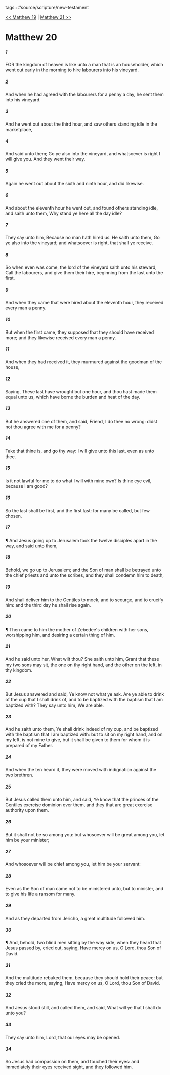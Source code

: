tags:: #source/scripture/new-testament

[<< Matthew 19](/new-testament/01_Matthew/Matthew_19.md) | [Matthew 21 >>](/new-testament/01_Matthew/Matthew_21.md)

# Matthew 20

##### 1

FOR the kingdom of heaven is like unto a man that is an householder, which went out early in the morning to hire labourers into his vineyard.

##### 2

And when he had agreed with the labourers for a penny a day, he sent them into his vineyard.

##### 3

And he went out about the third hour, and saw others standing idle in the marketplace,

##### 4

And said unto them; Go ye also into the vineyard, and whatsoever is right I will give you. And they went their way.

##### 5

Again he went out about the sixth and ninth hour, and did likewise.

##### 6

And about the eleventh hour he went out, and found others standing idle, and saith unto them, Why stand ye here all the day idle?

##### 7

They say unto him, Because no man hath hired us. He saith unto them, Go ye also into the vineyard; and whatsoever is right, that shall ye receive.

##### 8

So when even was come, the lord of the vineyard saith unto his steward, Call the labourers, and give them their hire, beginning from the last unto the first.

##### 9

And when they came that were hired about the eleventh hour, they received every man a penny.

##### 10

But when the first came, they supposed that they should have received more; and they likewise received every man a penny.

##### 11

And when they had received it, they murmured against the goodman of the house,

##### 12

Saying, These last have wrought but one hour, and thou hast made them equal unto us, which have borne the burden and heat of the day.

##### 13

But he answered one of them, and said, Friend, I do thee no wrong: didst not thou agree with me for a penny?

##### 14

Take that thine is, and go thy way: I will give unto this last, even as unto thee.

##### 15

Is it not lawful for me to do what I will with mine own? Is thine eye evil, because I am good?

##### 16

So the last shall be first, and the first last: for many be called, but few chosen.

##### 17

¶ And Jesus going up to Jerusalem took the twelve disciples apart in the way, and said unto them,

##### 18

Behold, we go up to Jerusalem; and the Son of man shall be betrayed unto the chief priests and unto the scribes, and they shall condemn him to death,

##### 19

And shall deliver him to the Gentiles to mock, and to scourge, and to crucify him: and the third day he shall rise again.

##### 20

¶ Then came to him the mother of Zebedee's children with her sons, worshipping him, and desiring a certain thing of him.

##### 21

And he said unto her, What wilt thou? She saith unto him, Grant that these my two sons may sit, the one on thy right hand, and the other on the left, in thy kingdom.

##### 22

But Jesus answered and said, Ye know not what ye ask. Are ye able to drink of the cup that I shall drink of, and to be baptized with the baptism that I am baptized with? They say unto him, We are able.

##### 23

And he saith unto them, Ye shall drink indeed of my cup, and be baptized with the baptism that I am baptized with: but to sit on my right hand, and on my left, is not mine to give, but it shall be given to them for whom it is prepared of my Father.

##### 24

And when the ten heard it, they were moved with indignation against the two brethren.

##### 25

But Jesus called them unto him, and said, Ye know that the princes of the Gentiles exercise dominion over them, and they that are great exercise authority upon them.

##### 26

But it shall not be so among you: but whosoever will be great among you, let him be your minister;

##### 27

And whosoever will be chief among you, let him be your servant:

##### 28

Even as the Son of man came not to be ministered unto, but to minister, and to give his life a ransom for many.

##### 29

And as they departed from Jericho, a great multitude followed him.

##### 30

¶ And, behold, two blind men sitting by the way side, when they heard that Jesus passed by, cried out, saying, Have mercy on us, O Lord, thou Son of David.

##### 31

And the multitude rebuked them, because they should hold their peace: but they cried the more, saying, Have mercy on us, O Lord, thou Son of David.

##### 32

And Jesus stood still, and called them, and said, What will ye that I shall do unto you?

##### 33

They say unto him, Lord, that our eyes may be opened.

##### 34

So Jesus had compassion on them, and touched their eyes: and immediately their eyes received sight, and they followed him.

